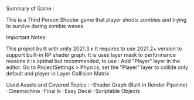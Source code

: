 Summary of Game :

This is a Third Person Shooter game that player shoots zombies and trying to survive during zombie waves

Important Notes:

This project built with unity 2021.3.x It requires to use 2021.2+ version to support built-in RP shader graph.
It is uses layer mask to performance reasons it is optinal but recommended, to use :
  Add "Player" layer in the editor.
  Go to ProjectSettings > Physics, set the "Player" layer to collide only default and player in Layer Collision Matrix
  
Used Assets and Covered Topics :
  -Shader Graph (Built in Render Pipeline)
  -Cinemachine 
  -Final Ik
  -Easy Decal
  -Scriptable Objects
